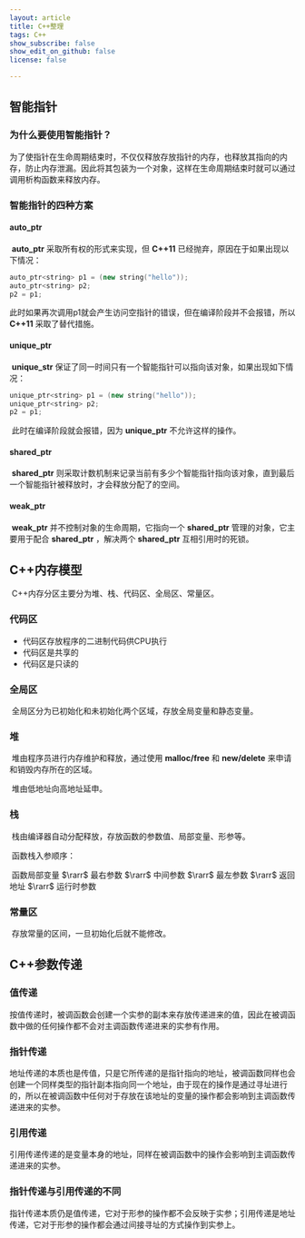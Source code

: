 ```yaml
---
layout: article
title: C++整理
tags: C++
show_subscribe: false
show_edit_on_github: false
license: false

---
```


<!--more-->

## 智能指针

### 为什么要使用智能指针？

​	为了使指针在生命周期结束时，不仅仅释放存放指针的内存，也释放其指向的内存，防止内存泄漏。因此将其包装为一个对象，这样在生命周期结束时就可以通过调用析构函数来释放内存。

### 智能指针的四种方案

#### auto_ptr

​	**auto_ptr** 采取所有权的形式来实现，但 **C++11** 已经抛弃，原因在于如果出现以下情况：

```c++
auto_ptr<string> p1 = (new string("hello"));
auto_ptr<string> p2;
p2 = p1;
```

​	此时如果再次调用p1就会产生访问空指针的错误，但在编译阶段并不会报错，所以 **C++11** 采取了替代措施。

#### unique_ptr

​	**unique_str** 保证了同一时间只有一个智能指针可以指向该对象，如果出现如下情况：

```c++
unique_ptr<string> p1 = (new string("hello"));
unique_ptr<string> p2;
p2 = p1;
```

​	此时在编译阶段就会报错，因为 **unique_ptr** 不允许这样的操作。

#### **shared_ptr**

​	**shared_ptr** 则采取计数机制来记录当前有多少个智能指针指向该对象，直到最后一个智能指针被释放时，才会释放分配了的空间。

#### weak_ptr

​	**weak_ptr** 并不控制对象的生命周期，它指向一个 **shared_ptr** 管理的对象，它主要用于配合 **shared_ptr** ，解决两个 **shared_ptr** 互相引用时的死锁。





## C++内存模型

​	C++内存分区主要分为堆、栈、代码区、全局区、常量区。

### 代码区

* 代码区存放程序的二进制代码供CPU执行
* 代码区是共享的
* 代码区是只读的

### 全局区

​	全局区分为已初始化和未初始化两个区域，存放全局变量和静态变量。

### 堆

​	堆由程序员进行内存维护和释放，通过使用 **malloc/free** 和 **new/delete** 来申请和销毁内存所在的区域。

​	堆由低地址向高地址延申。

### 栈

​	栈由编译器自动分配释放，存放函数的参数值、局部变量、形参等。

​	函数栈入参顺序：

​		函数局部变量 $\rarr$ 最右参数 $\rarr$ 中间参数 $\rarr$ 最左参数 $\rarr$ 返回地址 $\rarr$ 运行时参数

### 常量区

​	存放常量的区间，一旦初始化后就不能修改。







## C++参数传递

### 值传递

​	按值传递时，被调函数会创建一个实参的副本来存放传递进来的值，因此在被调函数中做的任何操作都不会对主调函数传递进来的实参有作用。

### 指针传递

​	地址传递的本质也是传值，只是它所传递的是指针指向的地址，被调函数同样也会创建一个同样类型的指针副本指向同一个地址，由于现在的操作是通过寻址进行的，所以在被调函数中任何对于存放在该地址的变量的操作都会影响到主调函数传递进来的实参。

### 引用传递

​	引用传递传递的是变量本身的地址，同样在被调函数中的操作会影响到主调函数传递进来的实参。

### 指针传递与引用传递的不同

​	指针传递本质仍是值传递，它对于形参的操作都不会反映于实参；引用传递是地址传递，它对于形参的操作都会通过间接寻址的方式操作到实参上。









